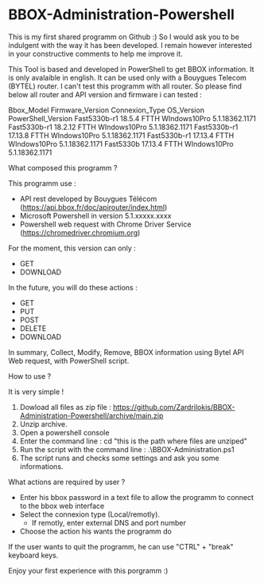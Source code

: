 # BBOX-Administration-Powershell

This is my first shared programm on Github :)
So I would ask you to be indulgent with the way it has been developed.
I remain however interested in your constructive comments to help me improve it.

This Tool is based and developed in PowerShell to get BBOX information.
It is only avalaible in english.
It can be used only with a Bouygues Telecom (BYTEL) router.
I can't test this programm with all router.
So please find below all router and API version and firmware i can tested :

Bbox_Model	  Firmware_Version	Connexion_Type	OS_Version	  PowerShell_Version
Fast5330b-r1	18.5.4	          FTTH	          WIndows10Pro	5.1.18362.1171
Fast5330b-r1	18.2.12	          FTTH	          WIndows10Pro	5.1.18362.1171
Fast5330b-r1	17.13.8	          FTTH	          WIndows10Pro	5.1.18362.1171
Fast5330b-r1	17.13.4	          FTTH	          WIndows10Pro	5.1.18362.1171
Fast5330b	    17.13.4	          FTTH	          WIndows10Pro	5.1.18362.1171


What composed this programm ?

This programm use :

- API rest developed by Bouygues Télécom (https://api.bbox.fr/doc/apirouter/index.html)
- Microsoft Powershell in version 5.1.xxxxx.xxxx
- Powershell web request with Chrome Driver Service (https://chromedriver.chromium.org)

For the moment, this version can only :
- GET
- DOWNLOAD

In the future, you will do these actions :
- GET
- PUT
- POST
- DELETE
- DOWNLOAD

In summary, Collect, Modify, Remove, BBOX information using Bytel API Web request, with PowerShell script.

How to use ?

It is very simple !

1) Dowload all files as zip file : https://github.com/Zardrilokis/BBOX-Administration-Powershell/archive/main.zip
2) Unzip archive.
3) Open a powershell console
4) Enter the command line : cd "this is the path where files are unziped"
5) Run the script with the command line : .\BBOX-Administration.ps1
6) The script runs and checks some settings and ask you some informations.

What actions are required by user ?

- Enter his bbox password in a text file to allow the programm to connect to the bbox web interface
- Select the connexion type (Local/remotly).
  - If remotly, enter external DNS and port number
- Choose the action his wants the programm do

If the user wants to quit the programm, he can use "CTRL" + "break" keyboard keys.

Enjoy your first experience with this porgramm :)
